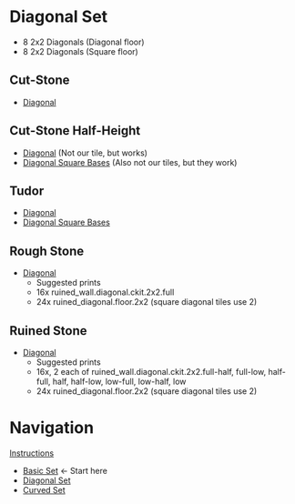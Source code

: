 # Diagonal Set

* 8 2x2 Diagonals (Diagonal floor)
* 8 2x2 Diagonals (Square floor)

## Cut-Stone

* [Diagonal](https://www.thingiverse.com/thing:1450949)

##  Cut-Stone Half-Height

* [Diagonal](https://www.thingiverse.com/thing:2428086) (Not our tile, but works)
* [Diagonal Square Bases](https://www.thingiverse.com/thing:2314886) (Also not our tiles, but they work)

## Tudor

* [Diagonal](https://www.thingiverse.com/thing:1669833)
* [Diagonal Square Bases](https://www.thingiverse.com/thing:1669832)

## Rough Stone

* [Diagonal](https://www.thingiverse.com/thing:2478671)
  * Suggested prints
  * 16x ruined_wall.diagonal.ckit.2x2.full
  * 24x ruined_diagonal.floor.2x2 (square diagonal tiles use 2)

## Ruined Stone

* [Diagonal](https://www.thingiverse.com/thing:2478671)
  * Suggested prints
  * 16x, 2 each of ruined_wall.diagonal.ckit.2x2.full-half, full-low, half-full, half, half-low, low-full, low-half, low
  * 24x ruined_diagonal.floor.2x2  (square diagonal tiles use 2)

# Navigation

[Instructions](README.md)

* [Basic Set](basic.md) <- Start here
* [Diagonal Set](diagonal.md)
* [Curved Set](curved.md)
<!--
* [Hallway Set](hallway.md)
* [Options](options.md)
-->
